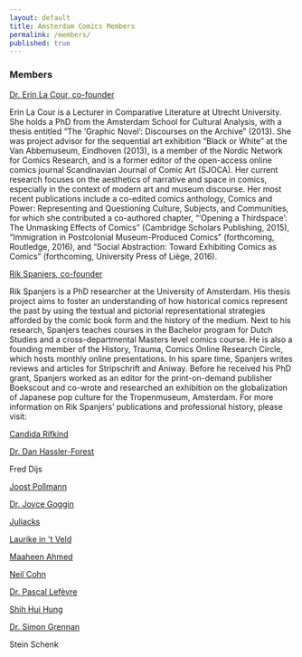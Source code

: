 ```yaml
---
layout: default
title: Amsterdam Comics Members
permalink: /members/
published: true
---
```


### Members 


[Dr. Erin La Cour, co-founder](https://www.uu.nl/medewerkers/ELLaCour/)


Erin La Cour is a Lecturer in Comparative Literature at Utrecht University. She holds a PhD from the Amsterdam School for Cultural Analysis, with a thesis entitled “The ‘Graphic Novel’: Discourses on the Archive” (2013). She was project advisor for the sequential art exhibition “Black or White” at the Van Abbemuseum, Eindhoven (2013), is a member of the Nordic Network for Comics Research, and is a former editor of the open-access online comics journal Scandinavian Journal of Comic Art (SJOCA). Her current research focuses on the aesthetics of narrative and space in comics, especially in the context of modern art and museum discourse. Her most recent publications include a co-edited comics anthology, Comics and Power: Representing and Questioning Culture, Subjects, and Communities, for which she contributed a co-authored chapter, “‘Opening a Thirdspace’: The Unmasking Effects of Comics” (Cambridge Scholars Publishing, 2015),  “Immigration in Postcolonial Museum-Produced Comics” (forthcoming, Routledge, 2016), and “Social Abstraction: Toward Exhibiting Comics as Comics” (forthcoming, University Press of Liège, 2016).


[Rik Spanjers, co-founder](http://www.uva.nl/over-de-uva/organisatie/medewerkers/content/s/p/r.spanjers/r.spanjers.html)


Rik Spanjers is a PhD researcher at the University of Amsterdam. His thesis project aims to foster an understanding of how historical comics represent the past by using the textual and pictorial representational strategies afforded by the comic book form and the history of the medium. Next to his research, Spanjers teaches courses in the Bachelor program for Dutch Studies and a cross-departmental Masters level comics course. He is also a founding member of the History, Trauma, Comics Online Research Circle, which hosts monthly online presentations. In his spare time, Spanjers writes reviews and articles for Stripschrift and Aniway. Before he received his PhD grant, Spanjers worked as an editor for the print-on-demand publisher Boekscout and co-wrote and researched an exhibition on the globalization of Japanese pop culture for the Tropenmuseum, Amsterdam. For more information on Rik Spanjers’ publications and professional history, please visit:



[Candida Rifkind](www.projectgraphicbio.com)

[Dr. Dan Hassler-Forest](https://www.uu.nl/medewerkers/DAHasslerForest/)

Fred Dijs

[Joost Pollmann](http://joostpollmann.nl)

[Dr. Joyce Goggin](http://www.uva.nl/over-de-uva/organisatie/medewerkers/content/g/o/j.goggin/j.goggin.html)

[Juliacks](http://juliacks.com)

[Laurike in 't Veld](https://chi.academia.edu/LaurikeintVeld)

[Maaheen Ahmed](http://www.cmsi.ugent.be/members/maaheen-ahmed/)

[Neil Cohn](www.visuallanguagelab.com)

[Dr. Pascal Lefèvre](https://sites.google.com/site/lefevrepascal/home)

[Shih Hui Hung](http://shhstudio.com/)

[Dr. Simon Grennan](http://www.simongrennan.com/)

Stein Schenk



